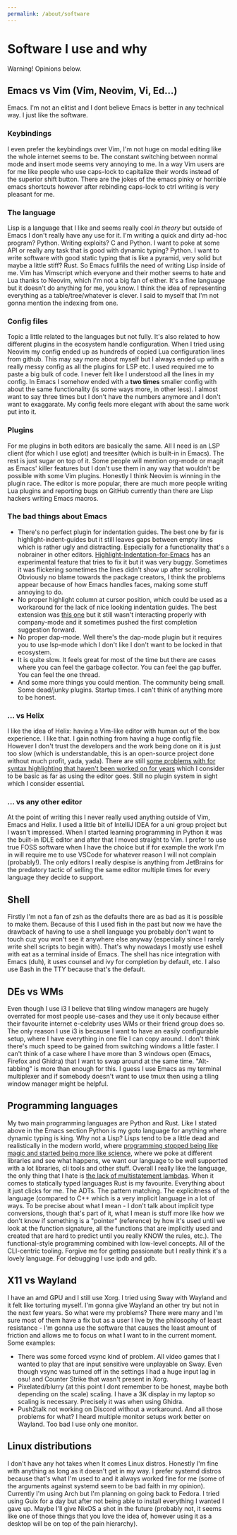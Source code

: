```yaml
---
permalink: /about/software
---
```


# Software I use and why

Warning! Opinions below.

## Emacs vs Vim (Vim, Neovim, Vi, Ed...)
Emacs. I'm not an elitist and I dont believe Emacs is better in any
technical way. I just like the software.
### Keybindings
I even prefer the keybindings over Vim, I'm not huge on modal editing
like the whole internet seems to be. The constant switching between
normal mode and insert mode seems very annoying to me. In a way Vim
users are for me like people who use caps-lock to capitalize their
words instead of the superior shift button. There are the jokes of the
emacs pinky or horrible emacs shortcuts however after rebinding
caps-lock to ctrl writing is very pleasant for me.
### The language
Lisp is a language that I like and seems really cool *in theory* but
outside of Emacs I don't really have any use for it. I'm writing a
quick and dirty ad-hoc program? Python. Writing exploits? C and
Python. I want to poke at some API or really any task that is good
with dynamic typing? Python. I want to write software with good static
typing that is like a pyramid, very solid but maybe a little stiff?
Rust. So Emacs fullfils the need of writing Lisp inside of me. Vim has
Vimscript which everyone and their mother seems to hate and Lua thanks
to Neovim, which I'm not a big fan of either. It's a fine language but
it doesn't do anything for me, you know. I think the idea of
representing everything as a table/tree/whatever is clever. I said to
myself that I'm not gonna mention the indexing from one.
### Config files
Topic a little related to the languages but not fully. It's also
related to how different plugins in the ecosystem handle
configuration. When I tried using Neovim my config ended up as
hundreds of copied Lua configuration lines from github. This may say
more about myself but I always ended up with a really messy config as
all the plugins for LSP etc. I used required me to paste a big bulk of
code. I never felt like I understood all the lines in my config. In
Emacs I somehow ended with a **two times** smaller config with about
the same functionality (is some ways more, in other less). I almost
want to say three times but I don't have the numbers anymore and I
don't want to exaggarate. My config feels more elegant with about the
same work put into it.
### Plugins
For me plugins in both editors are basically the same. All I need is
an LSP client (for which I use eglot) and treesitter (which is
built-in in Emacs). The rest is just sugar on top of it. Some people
will mention org-mode or magit as Emacs' killer features but I don't
use them in any way that wouldn't be possible with some Vim
plugins. Honestly I think Neovim is winning in the plugin race. The
editor is more popular, there are much more people writing Lua plugins
and reporting bugs on GitHub currently than there are Lisp hackers
writing Emacs macros.
### The bad things about Emacs
- There's no perfect plugin for indentation guides. The best one by
  far is highlight-indent-guides but it still leaves gaps between
  empty lines which is rather ugly and distracting. Especially for a
  functionality that's a nobrainer in other
  editors. [Highlight-Indentation-for-Emacs](https://github.com/antonj/Highlight-Indentation-for-Emacs)
  has an experimental feature that tries to fix it but it was very
  buggy. Sometimes it was flickering sometimes the lines didn't show
  up after scrolling. Obviously no blame towards the package creators,
  I think the problems appear because of how Emacs handles faces,
  making some stuff annoying to do.
- No proper highlight column at cursor position, which could be used
  as a workaround for the lack of nice looking indentation guides.
  The best extension was [this
  one](https://codeberg.org/akib/emacs-hl-column) but it still wasn't
  interacting properly with company-mode and it sometimes pushed the
  first completion suggestion forward.
- No proper dap-mode. Well there's the dap-mode plugin but it requires
  you to use lsp-mode which I don't like I don't want to be locked in
  that ecosystem.
- It is quite slow. It feels great for most of the time but there are
  cases where you can feel the garbage collector. You can feel the gap
  buffer. You can feel the one thread.
- And some more things you could mention. The community being small.
  Some dead/junky plugins. Startup times. I can't think of anything
  more to be honest.
### ... vs Helix
I like the idea of Helix: having a Vim-like editor with human out of
the box experience. I like that. I gain nothing from having a huge
config file. However I don't trust the developers and the work being
done on it is just too slow (which is understandable, this is an
open-source project done without much profit, yada, yada). There are
still [some problems with for syntax highlighting that haven't been
worked on for years](https://github.com/helix-editor/helix/issues/1151
) which I consider to be basic as far as using the editor goes. Still
no plugin system in sight which I consider essential.

### ... vs any other editor
At the point of writing this I never really used anything outside of
Vim, Emacs and Helix. I used a little bit of IntelliJ IDEA for a uni
group project but I wasn't impressed. When I started learning
programming in Python it was the built-in IDLE editor and after that I
moved straight to Vim. I prefer to use true FOSS software when I have
the choice but if for example the work I'm in will require me to use
VSCode for whatever reason I will not complain (probably!). The only
editors I really despise is anything from JetBrains for the predatory
tactic of selling the same editor multiple times for every language
they decide to support.

## Shell
Firstly I'm not a fan of zsh as the defaults there are as bad as it is
possible to make them. Because of this I used fish in the past but now
we have the drawback of having to use a shell language you probably
don't want to touch cuz you won't see it anywhere else anyway
(especially since I rarely write shell scripts to begin with). That's
why nowadays I mostly use eshell with eat as a terminal inside of
Emacs. The shell has nice integration with Emacs (duh), it uses
counsel and ivy for completion by default, etc. I also use Bash in the
TTY because that's the default.

## DEs vs WMs
Even though I use i3 I believe that tiling window managers are hugely
overrated for most people use-cases and they use it only because
either their favourite internet e-celebrity uses WMs or their friend
group does so. The only reason I use i3 is because I want to have an
easily configurable setup, where I have everything in one file I can
copy around. I don't think there's much speed to be gained from
switching windows a little faster. I can't think of a case where I
have more than 3 windows open (Emacs, Firefox and Ghidra) that I want
to swap around at the same time. "Alt-tabbing" is more than enough for
this. I guess I use Emacs as my terminal multiplexer and if somebody
doesn't want to use tmux then using a tiling window manager might be
helpful.

## Programming languages
My two main programming languages are Python and Rust. Like I stated
above in the Emacs section Python is my goto language for anything
where dynamic typing is king. Why not a Lisp? Lisps tend to be a
little dead and realistically in the modern world, where [programming
stopped being like magic and started being more like
science](http://lambda-the-ultimate.org/node/5335), where we poke at
different libraries and see what happens, we want our language to be
well supported with a lot libraries, cli tools and other
stuff. Overall I really like the language, the only thing that I hate
is [the lack of multistatement
lambdas](https://lwn.net/Articles/964839/). When it comes to
statically typed languages Rust is my favourite. Everything about it
just clicks for me. The ADTs. The pattern matching. The explicitness
of the language (compared to C++ which is a very implicit language in
a lot of ways. To be precise about what I mean - I don't talk about
implicit type conversions, though that's part of it, what I mean is
stuff more like how we don't know if something is a "pointer"
(reference) by how it's used until we look at the function signature,
all the functions that are implicitly used and created that are hard
to predict until you really KNOW the rules, etc.). The
functional-style programming combined with low-level concepts. All of
the CLI-centric tooling. Forgive me for getting passionate but I
really think it's a lovely language. For debugging I use ipdb and gdb.

## X11 vs Wayland
I have an amd GPU and I still use Xorg. I tried using Sway with
Wayland and it felt like torturing myself. I'm gonna give Wayland an
other try but not in the next few years. So what were my problems?
There were many and I'm sure most of them have a fix but as a user I
live by the philosophy of least resistance - I'm gonna use the
software that causes the least amount of friction and allows me to
focus on what I want to in the current moment. Some examples:
- There was some forced vsync kind of problem. All video games that I
  wanted to play that are input sensitive were unplayable on Sway.
  Even though vsync was turned off in the settings I had a huge input
  lag in osu! and Counter Strike that wasn't present in Xorg.
- Pixelated/blurry (at this point I dont remember to be honest, maybe
  both depending on the scale) scaling. I have a 3K display in my
  laptop so scaling is necessary. Precisely it was when using Ghidra.
- Push2talk not working on Discord without a workaround.  And all
those problems for what? I heard multiple monitor setups work better
on Wayland. Too bad I use only one monitor.

## Linux distributions
I don't have any hot takes when It comes Linux distros. Honestly I'm
fine with anything as long as it doesn't get in my way. I prefer
systemd distros because that's what I'm used to and it always worked
fine for me (some of the arguments against systemd seem to be bad
faith in my opinion). Currently I'm using Arch but I'm planning on
going back to Fedora. I tried using Guix for a day but after not being
able to install everything I wanted I gave up. Maybe I'll give NixOS a
shot in the future (probably not, it seems like one of those things
that you love the idea of, however using it as a desktop will be on
top of the pain hierarchy).
